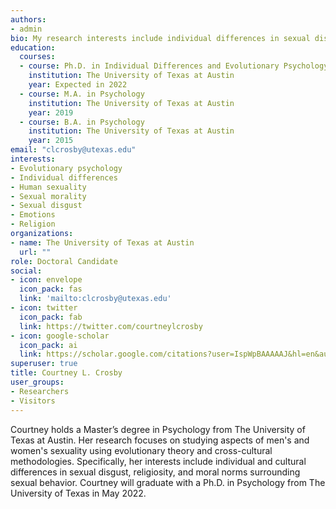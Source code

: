 ```yaml
---
authors:
- admin
bio: My research interests include individual differences in sexual disgust, religiosity, and moral norms surrounding sexual behavior.
education:
  courses:
  - course: Ph.D. in Individual Differences and Evolutionary Psychology
    institution: The University of Texas at Austin
    year: Expected in 2022
  - course: M.A. in Psychology 
    institution: The University of Texas at Austin
    year: 2019
  - course: B.A. in Psychology 
    institution: The University of Texas at Austin
    year: 2015
email: "clcrosby@utexas.edu"
interests:
- Evolutionary psychology
- Individual differences
- Human sexuality 
- Sexual morality
- Sexual disgust
- Emotions
- Religion 
organizations:
- name: The University of Texas at Austin
  url: ""
role: Doctoral Candidate 
social:
- icon: envelope
  icon_pack: fas
  link: 'mailto:clcrosby@utexas.edu'
- icon: twitter
  icon_pack: fab
  link: https://twitter.com/courtneylcrosby
- icon: google-scholar
  icon_pack: ai
  link: https://scholar.google.com/citations?user=IspWpBAAAAAJ&hl=en&authuser=1
superuser: true 
title: Courtney L. Crosby
user_groups:
- Researchers
- Visitors 
---
```

Courtney holds a Master’s degree in Psychology from The University of Texas at Austin. Her research focuses on studying aspects of men's and women's sexuality using evolutionary theory and cross-cultural methodologies. Specifically, her interests include individual and cultural differences in sexual disgust, religiosity, and moral norms surrounding sexual behavior. Courtney will graduate with a Ph.D. in Psychology from The University of Texas in May 2022. 